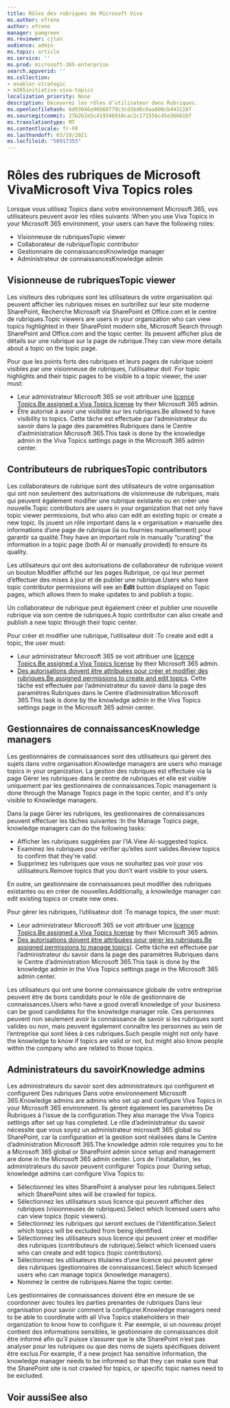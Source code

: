 ```yaml
---
title: Rôles des rubriques de Microsoft Viva
ms.author: efrene
author: efrene
manager: pamgreen
ms.reviewer: cjtan
audience: admin
ms.topic: article
ms.service: ''
ms.prod: microsoft-365-enterprise
search.appverid: ''
ms.collection:
- enabler-strategic
- m365initiative-viva-topics
localization_priority: None
description: Découvrez les rôles d’utilisateur dans Rubriques.
ms.openlocfilehash: 6d93046a96b60779c3cd3bd6c6aa600cb443118f
ms.sourcegitcommit: 27b2b2e5c41934b918cac2c171556c45e36661bf
ms.translationtype: MT
ms.contentlocale: fr-FR
ms.lasthandoff: 03/19/2021
ms.locfileid: "50917355"
---
```

# <a name="microsoft-viva-topics-roles"></a><span data-ttu-id="6da05-103">Rôles des rubriques de Microsoft Viva</span><span class="sxs-lookup"><span data-stu-id="6da05-103">Microsoft Viva Topics roles</span></span> 

<span data-ttu-id="6da05-104">Lorsque vous utilisez Topics dans votre environnement Microsoft 365, vos utilisateurs peuvent avoir les rôles suivants :</span><span class="sxs-lookup"><span data-stu-id="6da05-104">When you use Viva Topics in your Microsoft 365 environment, your users can have the following roles:</span></span>
-   <span data-ttu-id="6da05-105">Visionneuse de rubriques</span><span class="sxs-lookup"><span data-stu-id="6da05-105">Topic viewer</span></span>
-   <span data-ttu-id="6da05-106">Collaborateur de rubrique</span><span class="sxs-lookup"><span data-stu-id="6da05-106">Topic contributor</span></span>
-   <span data-ttu-id="6da05-107">Gestionnaire de connaissances</span><span class="sxs-lookup"><span data-stu-id="6da05-107">Knowledge manager</span></span>
-   <span data-ttu-id="6da05-108">Administrateur de connaissances</span><span class="sxs-lookup"><span data-stu-id="6da05-108">Knowledge admin</span></span>

## <a name="topic-viewer"></a><span data-ttu-id="6da05-109">Visionneuse de rubriques</span><span class="sxs-lookup"><span data-stu-id="6da05-109">Topic viewer</span></span>

<span data-ttu-id="6da05-110">Les visiteurs des rubriques sont les utilisateurs de votre organisation qui peuvent afficher les rubriques mises en surbrillez sur leur site moderne SharePoint, Recherche Microsoft via SharePoint et Office.com et le centre de rubriques.</span><span class="sxs-lookup"><span data-stu-id="6da05-110">Topic viewers are users in your organization who can view topics highlighted in their SharePoint modern site, Microsoft Search through SharePoint and Office.com and the topic center.</span></span> <span data-ttu-id="6da05-111">Ils peuvent afficher plus de détails sur une rubrique sur la page de rubrique.</span><span class="sxs-lookup"><span data-stu-id="6da05-111">They can view more details about a topic on the topic page.</span></span> 

<span data-ttu-id="6da05-112">Pour que les points forts des rubriques et leurs pages de rubrique soient visibles par une visionneuse de rubriques, l’utilisateur doit :</span><span class="sxs-lookup"><span data-stu-id="6da05-112">For topic highlights and their topic pages to be visible to a topic viewer, the user must:</span></span>
-   <span data-ttu-id="6da05-113">Leur administrateur Microsoft 365 se voit attribuer une [licence Topics.](./set-up-topic-experiences.md#assign-licenses)</span><span class="sxs-lookup"><span data-stu-id="6da05-113">[Be assigned a Viva Topics license](./set-up-topic-experiences.md#assign-licenses) by their Microsoft 365 admin.</span></span>
-   <span data-ttu-id="6da05-114">Être autorisé à avoir une visibilité sur les rubriques.</span><span class="sxs-lookup"><span data-stu-id="6da05-114">Be allowed to have visibility to topics.</span></span> <span data-ttu-id="6da05-115">Cette tâche est effectuée par l’administrateur du savoir dans la page des paramètres Rubriques dans le Centre d’administration Microsoft 365.</span><span class="sxs-lookup"><span data-stu-id="6da05-115">This task is done by the knowledge admin in the Viva Topics settings page in the Microsoft 365 admin center.</span></span>


## <a name="topic-contributors"></a><span data-ttu-id="6da05-116">Contributeurs de rubriques</span><span class="sxs-lookup"><span data-stu-id="6da05-116">Topic contributors</span></span>

<span data-ttu-id="6da05-117">Les collaborateurs de rubrique sont des utilisateurs de votre organisation qui ont non seulement des autorisations de visionneuse de rubriques, mais qui peuvent également modifier une rubrique existante ou en créer une nouvelle.</span><span class="sxs-lookup"><span data-stu-id="6da05-117">Topic contributors are users in your organization that not only have topic viewer permissions, but who also can edit an existing topic or create a new topic.</span></span> <span data-ttu-id="6da05-118">Ils jouent un rôle important dans la « organisation » manuelle des informations d’une page de rubrique (ia ou fournies manuellement) pour garantir sa qualité.</span><span class="sxs-lookup"><span data-stu-id="6da05-118">They have an important role in manually “curating” the information in a topic page (both AI or manually provided) to ensure its quality.</span></span>

<span data-ttu-id="6da05-119">Les utilisateurs qui ont des  autorisations de collaborateur de rubrique voient un bouton Modifier affiché sur les pages Rubrique, ce qui leur permet d’effectuer des mises à jour et de publier une rubrique.</span><span class="sxs-lookup"><span data-stu-id="6da05-119">Users who have topic contributor permissions will see an **Edit** button displayed on Topic pages, which allows them to make updates to and publish a topic.</span></span>

<span data-ttu-id="6da05-120">Un collaborateur de rubrique peut également créer et publier une nouvelle rubrique via son centre de rubriques.</span><span class="sxs-lookup"><span data-stu-id="6da05-120">A topic contributor can also create and publish a new topic through their topic center.</span></span>

<span data-ttu-id="6da05-121">Pour créer et modifier une rubrique, l’utilisateur doit :</span><span class="sxs-lookup"><span data-stu-id="6da05-121">To create and edit a topic, the user must:</span></span>

-   <span data-ttu-id="6da05-122">Leur administrateur Microsoft 365 se voit attribuer une [licence Topics.](./set-up-topic-experiences.md#assign-licenses)</span><span class="sxs-lookup"><span data-stu-id="6da05-122">[Be assigned a Viva Topics license](./set-up-topic-experiences.md#assign-licenses) by their Microsoft 365 admin.</span></span>
-   <span data-ttu-id="6da05-123">[Des autorisations doivent être attribuées pour créer et modifier des rubriques.](./topic-experiences-user-permissions.md#change-who-has-permissions-to-do-tasks-on-the-topic-center)</span><span class="sxs-lookup"><span data-stu-id="6da05-123">[Be assigned permissions to create and edit topics](./topic-experiences-user-permissions.md#change-who-has-permissions-to-do-tasks-on-the-topic-center).</span></span> <span data-ttu-id="6da05-124">Cette tâche est effectuée par l’administrateur du savoir dans la page des paramètres Rubriques dans le Centre d’administration Microsoft 365.</span><span class="sxs-lookup"><span data-stu-id="6da05-124">This task is done by the knowledge admin in the Viva Topics settings page in the Microsoft 365 admin center.</span></span>

## <a name="knowledge-managers"></a><span data-ttu-id="6da05-125">Gestionnaires de connaissances</span><span class="sxs-lookup"><span data-stu-id="6da05-125">Knowledge managers</span></span>

<span data-ttu-id="6da05-126">Les gestionnaires de connaissances sont des utilisateurs qui gèrent des sujets dans votre organisation.</span><span class="sxs-lookup"><span data-stu-id="6da05-126">Knowledge managers are users who manage topics in your organization.</span></span>  <span data-ttu-id="6da05-127">La gestion des rubriques est effectuée via la page Gérer les rubriques dans le centre de rubriques et elle est visible uniquement par les gestionnaires de connaissances.</span><span class="sxs-lookup"><span data-stu-id="6da05-127">Topic management is done through the Manage Topics page in the topic center, and it's only visible to Knowledge managers.</span></span>

<span data-ttu-id="6da05-128">Dans la page Gérer les rubriques, les gestionnaires de connaissances peuvent effectuer les tâches suivantes :</span><span class="sxs-lookup"><span data-stu-id="6da05-128">In the Manage Topics page, knowledge managers can do the following tasks:</span></span>
-   <span data-ttu-id="6da05-129">Afficher les rubriques suggérées par l’IA.</span><span class="sxs-lookup"><span data-stu-id="6da05-129">View AI-suggested topics.</span></span>
-   <span data-ttu-id="6da05-130">Examinez les rubriques pour vérifier qu’elles sont valides.</span><span class="sxs-lookup"><span data-stu-id="6da05-130">Review topics to confirm that they're valid.</span></span>
-   <span data-ttu-id="6da05-131">Supprimez les rubriques que vous ne souhaitez pas voir pour vos utilisateurs.</span><span class="sxs-lookup"><span data-stu-id="6da05-131">Remove topics that you don’t want visible to your users.</span></span>

<span data-ttu-id="6da05-132">En outre, un gestionnaire de connaissances peut modifier des rubriques existantes ou en créer de nouvelles.</span><span class="sxs-lookup"><span data-stu-id="6da05-132">Additionally, a knowledge manager can edit existing topics or create new ones.</span></span>

<span data-ttu-id="6da05-133">Pour gérer les rubriques, l’utilisateur doit :</span><span class="sxs-lookup"><span data-stu-id="6da05-133">To manage topics, the user must:</span></span>
-   <span data-ttu-id="6da05-134">Leur administrateur Microsoft 365 se voit attribuer une [licence Topics.](./set-up-topic-experiences.md#assign-licenses)</span><span class="sxs-lookup"><span data-stu-id="6da05-134">[Be assigned a Viva Topics license](./set-up-topic-experiences.md#assign-licenses) by their Microsoft 365 admin.</span></span>
-   <span data-ttu-id="6da05-135">[Des autorisations doivent être attribuées pour gérer les rubriques.](./topic-experiences-user-permissions.md#change-who-has-permissions-to-do-tasks-on-the-topic-center)</span><span class="sxs-lookup"><span data-stu-id="6da05-135">[Be assigned permissions to manage topics](./topic-experiences-user-permissions.md#change-who-has-permissions-to-do-tasks-on-the-topic-center)).</span></span> <span data-ttu-id="6da05-136">Cette tâche est effectuée par l’administrateur du savoir dans la page des paramètres Rubriques dans le Centre d’administration Microsoft 365.</span><span class="sxs-lookup"><span data-stu-id="6da05-136">This task is done by the knowledge admin in the Viva Topics settings page in the Microsoft 365 admin center.</span></span>

<span data-ttu-id="6da05-137">Les utilisateurs qui ont une bonne connaissance globale de votre entreprise peuvent être de bons candidats pour le rôle de gestionnaire de connaissances.</span><span class="sxs-lookup"><span data-stu-id="6da05-137">Users who have a good overall knowledge of your business can be good candidates for the knowledge manager role.</span></span> <span data-ttu-id="6da05-138">Ces personnes peuvent non seulement avoir la connaissance de savoir si les rubriques sont valides ou non, mais peuvent également connaître les personnes au sein de l’entreprise qui sont liées à ces rubriques.</span><span class="sxs-lookup"><span data-stu-id="6da05-138">Such people might not only have the knowledge to know if topics are valid or not, but might also know people within the company who are related to those topics.</span></span>


## <a name="knowledge-admins"></a><span data-ttu-id="6da05-139">Administrateurs du savoir</span><span class="sxs-lookup"><span data-stu-id="6da05-139">Knowledge admins</span></span>

<span data-ttu-id="6da05-140">Les administrateurs du savoir sont des administrateurs qui configurent et configurent Des rubriques Dans votre environnement Microsoft 365.</span><span class="sxs-lookup"><span data-stu-id="6da05-140">Knowledge admins are admins who set up and configure Viva Topics in your Microsoft 365 environment.</span></span> <span data-ttu-id="6da05-141">Ils gèrent également les paramètres De Rubriques à l’issue de la configuration.</span><span class="sxs-lookup"><span data-stu-id="6da05-141">They also manage the Viva Topics settings after set up has completed.</span></span> <span data-ttu-id="6da05-142">Le rôle d’administrateur du savoir nécessite que vous soyez un administrateur microsoft 365 global ou SharePoint, car la configuration et la gestion sont réalisées dans le Centre d’administration Microsoft 365.</span><span class="sxs-lookup"><span data-stu-id="6da05-142">The knowledge admin role requires you to be a Microsoft 365 global or SharePoint admin since setup and management are done in the Microsoft 365 admin center.</span></span>
<span data-ttu-id="6da05-143">Lors de l’installation, les administrateurs du savoir peuvent configurer Topics pour :</span><span class="sxs-lookup"><span data-stu-id="6da05-143">During setup, knowledge admins can configure Viva Topics to:</span></span>

-   <span data-ttu-id="6da05-144">Sélectionnez les sites SharePoint à analyser pour les rubriques.</span><span class="sxs-lookup"><span data-stu-id="6da05-144">Select which SharePoint sites will be crawled for topics.</span></span>
-   <span data-ttu-id="6da05-145">Sélectionnez les utilisateurs sous licence qui peuvent afficher des rubriques (visionneuses de rubriques).</span><span class="sxs-lookup"><span data-stu-id="6da05-145">Select which licensed users who can view topics (topic viewers).</span></span>
-   <span data-ttu-id="6da05-146">Sélectionnez les rubriques qui seront exclues de l’identification.</span><span class="sxs-lookup"><span data-stu-id="6da05-146">Select which topics will be excluded from being identified.</span></span>
-   <span data-ttu-id="6da05-147">Sélectionnez les utilisateurs sous licence qui peuvent créer et modifier des rubriques (contributeurs de rubrique).</span><span class="sxs-lookup"><span data-stu-id="6da05-147">Select which licensed users who can create and edit topics (topic contributors).</span></span>
-   <span data-ttu-id="6da05-148">Sélectionnez les utilisateurs titulaires d’une licence qui peuvent gérer des rubriques (gestionnaires de connaissances).</span><span class="sxs-lookup"><span data-stu-id="6da05-148">Select which licensed users who can manage topics (knowledge managers).</span></span>
-   <span data-ttu-id="6da05-149">Nommez le centre de rubriques.</span><span class="sxs-lookup"><span data-stu-id="6da05-149">Name the topic center.</span></span>

<span data-ttu-id="6da05-150">Les gestionnaires de connaissances doivent être en mesure de se coordonner avec toutes les parties prenantes de rubriques Dans leur organisation pour savoir comment la configurer.</span><span class="sxs-lookup"><span data-stu-id="6da05-150">Knowledge managers need to be able to coordinate with all Viva Topics stakeholders in their organization to know how to configure it.</span></span> <span data-ttu-id="6da05-151">Par exemple, si un nouveau projet contient des informations sensibles, le gestionnaire de connaissances doit être informé afin qu’il puisse s’assurer que le site SharePoint n’est pas analyser pour les rubriques ou que des noms de sujets spécifiques doivent être exclus.</span><span class="sxs-lookup"><span data-stu-id="6da05-151">For example, if a new project has sensitive information, the knowledge manager needs to be informed so that they can make sure that the SharePoint site is not crawled for topics, or specific topic names need to be excluded.</span></span>


## <a name="see-also"></a><span data-ttu-id="6da05-152">Voir aussi</span><span class="sxs-lookup"><span data-stu-id="6da05-152">See also</span></span>